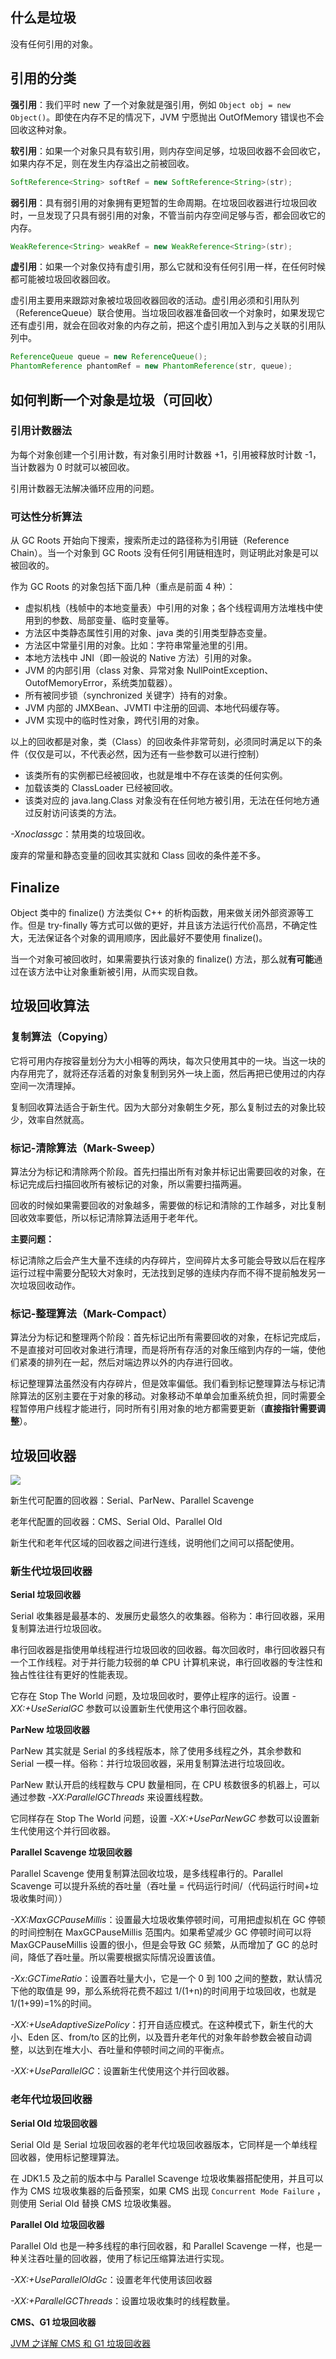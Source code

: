 ## 什么是垃圾

没有任何引用的对象。

## 引用的分类

**强引用**：我们平时 new 了一个对象就是强引用，例如 `Object obj = new Object()`。即使在内存不足的情况下，JVM 宁愿抛出 OutOfMemory 错误也不会回收这种对象。

**软引用**：如果一个对象只具有软引用，则内存空间足够，垃圾回收器不会回收它，如果内存不足，则在发生内存溢出之前被回收。

```java
SoftReference<String> softRef = new SoftReference<String>(str); 
```

**弱引用**：具有弱引用的对象拥有更短暂的生命周期。在垃圾回收器进行垃圾回收时，一旦发现了只具有弱引用的对象，不管当前内存空间足够与否，都会回收它的内存。

```java
WeakReference<String> weakRef = new WeakReference<String>(str);
```

**虚引用**：如果一个对象仅持有虚引用，那么它就和没有任何引用一样，在任何时候都可能被垃圾回收器回收。

虚引用主要用来跟踪对象被垃圾回收器回收的活动。虚引用必须和引用队列（ReferenceQueue）联合使用。当垃圾回收器准备回收一个对象时，如果发现它还有虚引用，就会在回收对象的内存之前，把这个虚引用加入到与之关联的引用队列中。

```java
ReferenceQueue queue = new ReferenceQueue();
PhantomReference phantomRef = new PhantomReference(str, queue);
```

## 如何判断一个对象是垃圾（可回收）

### 引用计数器法

为每个对象创建一个引用计数，有对象引用时计数器 +1，引用被释放时计数 -1，当计数器为 0 时就可以被回收。

引用计数器无法解决循环应用的问题。

### 可达性分析算法

从 GC Roots 开始向下搜索，搜索所走过的路径称为引用链（Reference Chain）。当一个对象到 GC Roots 没有任何引用链相连时，则证明此对象是可以被回收的。

作为 GC Roots 的对象包括下面几种（重点是前面 4 种）： 

- 虚拟机栈（栈帧中的本地变量表）中引用的对象；各个线程调用方法堆栈中使用到的参数、局部变量、临时变量等。 
- 方法区中类静态属性引用的对象、java 类的引用类型静态变量。 
- 方法区中常量引用的对象。比如：字符串常量池里的引用。 
- 本地方法栈中 JNI（即一般说的 Native 方法）引用的对象。 
- JVM 的内部引用（class 对象、异常对象 NullPointException、OutofMemoryError，系统类加载器）。
- 所有被同步锁（synchronized 关键字）持有的对象。
- JVM 内部的 JMXBean、JVMTI 中注册的回调、本地代码缓存等。
- JVM 实现中的临时性对象，跨代引用的对象。

以上的回收都是对象，类（Class）的回收条件非常苛刻，必须同时满足以下的条件（仅仅是可以，不代表必然，因为还有一些参数可以进行控制）

- 该类所有的实例都已经被回收，也就是堆中不存在该类的任何实例。 
- 加载该类的 ClassLoader 已经被回收。
- 该类对应的 java.lang.Class 对象没有在任何地方被引用，无法在任何地方通过反射访问该类的方法。 

*-Xnoclassgc*：禁用类的垃圾回收。

废弃的常量和静态变量的回收其实就和 Class 回收的条件差不多。

## Finalize

Object 类中的 finalize() 方法类似 C++ 的析构函数，用来做关闭外部资源等工作。但是 try-finally 等方式可以做的更好，并且该方法运行代价高昂，不确定性大，无法保证各个对象的调用顺序，因此最好不要使用 finalize()。

当一个对象可被回收时，如果需要执行该对象的 finalize() 方法，那么就**有可能**通过在该方法中让对象重新被引用，从而实现自救。

## 垃圾回收算法

### 复制算法（Copying）

它将可用内存按容量划分为大小相等的两块，每次只使用其中的一块。当这一块的内存用完了，就将还存活着的对象复制到另外一块上面，然后再把已使用过的内存空间一次清理掉。

复制回收算法适合于新生代。因为大部分对象朝生夕死，那么复制过去的对象比较少，效率自然就高。

### 标记-清除算法（Mark-Sweep）

算法分为标记和清除两个阶段。首先扫描出所有对象并标记出需要回收的对象，在标记完成后扫描回收所有被标记的对象，所以需要扫描两遍。 

回收的时候如果需要回收的对象越多，需要做的标记和清除的工作越多，对比复制回收效率要低，所以标记清除算法适用于老年代。

**主要问题：**

标记清除之后会产生大量不连续的内存碎片，空间碎片太多可能会导致以后在程序运行过程中需要分配较大对象时，无法找到足够的连续内存而不得不提前触发另一次垃圾回收动作。

### 标记-整理算法（Mark-Compact）

算法分为标记和整理两个阶段：首先标记出所有需要回收的对象，在标记完成后，不是直接对可回收对象进行清理，而是将所有存活的对象压缩到内存的一端，使他们紧凑的排列在一起，然后对端边界以外的内存进行回收。

标记整理算法虽然没有内存碎片，但是效率偏低。我们看到标记整理算法与标记清除算法的区别主要在于对象的移动。对象移动不单单会加重系统负担，同时需要全程暂停用户线程才能进行，同时所有引用对象的地方都需要更新（**直接指针需要调整**）。

## 垃圾回收器

![](https://uposs.justokay.cn/pic/0994ed65d711e1b54b5ebb7ba143daa2.png)

新生代可配置的回收器：Serial、ParNew、Parallel Scavenge

老年代配置的回收器：CMS、Serial Old、Parallel Old

新生代和老年代区域的回收器之间进行连线，说明他们之间可以搭配使用。

### 新生代垃圾回收器

**Serial 垃圾回收器**

Serial 收集器是最基本的、发展历史最悠久的收集器。俗称为：串行回收器，采用复制算法进行垃圾回收。

串行回收器是指使用单线程进行垃圾回收的回收器。每次回收时，串行回收器只有一个工作线程。对于并行能力较弱的单 CPU 计算机来说，串行回收器的专注性和独占性往往有更好的性能表现。

它存在 Stop The World 问题，及垃圾回收时，要停止程序的运行。设置 *-XX:+UseSerialGC* 参数可以设置新生代使用这个串行回收器。

**ParNew 垃圾回收器**

ParNew 其实就是 Serial 的多线程版本，除了使用多线程之外，其余参数和 Serial 一模一样。俗称：并行垃圾回收器，采用复制算法进行垃圾回收。

ParNew 默认开启的线程数与 CPU 数量相同，在 CPU 核数很多的机器上，可以通过参数 *-XX:ParallelGCThreads* 来设置线程数。

它同样存在 Stop The World 问题，设置 *-XX:+UseParNewGC* 参数可以设置新生代使用这个并行回收器。

**Parallel Scavenge 垃圾回收器**

Parallel Scavenge 使用复制算法回收垃圾，是多线程串行的。Parallel Scavenge 可以提升系统的吞吐量（吞吐量 = 代码运行时间/（代码运行时间+垃圾收集时间））

*-XX:MaxGCPauseMillis*：设置最大垃圾收集停顿时间，可用把虚拟机在 GC 停顿的时间控制在 MaxGCPauseMillis 范围内。如果希望减少 GC 停顿时间可以将 MaxGCPauseMillis 设置的很小，但是会导致 GC 频繁，从而增加了 GC 的总时间，降低了吞吐量。所以需要根据实际情况设置该值。

*-Xx:GCTimeRatio*：设置吞吐量大小，它是一个 0 到 100 之间的整数，默认情况下他的取值是 99，那么系统将花费不超过 1/(1+n)的时间用于垃圾回收，也就是 1/(1+99)=1%的时间。

*-XX:+UseAdaptiveSizePolicy*：打开自适应模式。在这种模式下，新生代的大小、Eden 区、from/to 区的比例，以及晋升老年代的对象年龄参数会被自动调整，以达到在堆大小、吞吐量和停顿时间之间的平衡点。

*-XX:+UseParallelGC*：设置新生代使用这个并行回收器。

### 老年代垃圾回收器

**Serial Old 垃圾回收器**

Serial Old 是 Serial 垃圾回收器的老年代垃圾回收器版本，它同样是一个单线程回收器，使用标记整理算法。

在 JDK1.5 及之前的版本中与 Parallel Scavenge 垃圾收集器搭配使用，并且可以作为 CMS 垃圾收集器的后备预案，如果 CMS 出现 `Concurrent Mode Failure` ，则使用 Serial Old 替换 CMS 垃圾收集器。

**Parallel Old 垃圾回收器**

Parallel Old 也是一种多线程的串行回收器，和 Parallel Scavenge 一样，也是一种关注吞吐量的回收器，使用了标记压缩算法进行实现。

*-XX:+UseParallelOldGc*：设置老年代使用该回收器

*-XX:+ParallelGCThreads*：设置垃圾收集时的线程数量。

**CMS、G1 垃圾回收器**

[JVM 之详解 CMS 和 G1 垃圾回收器](./JVM之详解%20CMS%20和%20G1%20垃圾回收器.md)